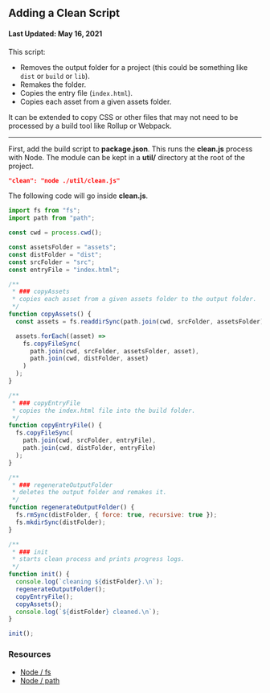 ## Adding a Clean Script

#### Last Updated: May 16, 2021

This script:

- Removes the output folder for a project (this could be something like `dist` or `build` or `lib`).
- Remakes the folder.
- Copies the entry file (`index.html`).
- Copies each asset from a given assets folder.

It can be extended to copy CSS or other files that may not need to be processed by a build tool like Rollup or Webpack.

<hr />

First, add the build script to **package.json**. This runs the **clean.js** process with Node. The module can be kept in a **util/** directory at the root of the project.

```json
"clean": "node ./util/clean.js"
```

The following code will go inside **clean.js**.

```js
import fs from "fs";
import path from "path";

const cwd = process.cwd();

const assetsFolder = "assets";
const distFolder = "dist";
const srcFolder = "src";
const entryFile = "index.html";

/**
 * ### copyAssets
 * copies each asset from a given assets folder to the output folder.
 */
function copyAssets() {
  const assets = fs.readdirSync(path.join(cwd, srcFolder, assetsFolder));

  assets.forEach((asset) =>
    fs.copyFileSync(
      path.join(cwd, srcFolder, assetsFolder, asset),
      path.join(cwd, distFolder, asset)
    )
  );
}

/**
 * ### copyEntryFile
 * copies the index.html file into the build folder.
 */
function copyEntryFile() {
  fs.copyFileSync(
    path.join(cwd, srcFolder, entryFile),
    path.join(cwd, distFolder, entryFile)
  );
}

/**
 * ### regenerateOutputFolder
 * deletes the output folder and remakes it.
 */
function regenerateOutputFolder() {
  fs.rmSync(distFolder, { force: true, recursive: true });
  fs.mkdirSync(distFolder);
}

/**
 * ### init
 * starts clean process and prints progress logs.
 */
function init() {
  console.log(`cleaning ${distFolder}.\n`);
  regenerateOutputFolder();
  copyEntryFile();
  copyAssets();
  console.log(`${distFolder} cleaned.\n`);
}

init();
```

### Resources

- [Node / fs](https://nodejs.org/api/fs.html)
- [Node / path](https://nodejs.org/api/path.html)
